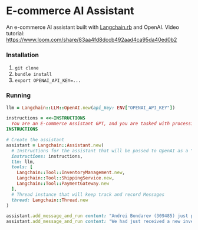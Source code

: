 # E-commerce AI Assistant
An e-commerce AI assistant built with [Langchain.rb](https://github.com/andreibondarev/langchainrb) and OpenAI.
Video tutorial: https://www.loom.com/share/83aa4fd8dccb492aad4ca95da40ed0b2

### Installation
1. `git clone`
2. `bundle install`
3. `export OPENAI_API_KEY=...`

### Running
```ruby
llm = Langchain::LLM::OpenAI.new(api_key: ENV["OPENAI_API_KEY"])

instructions = <<~INSTRUCTIONS
  You are an E-commerce Assistant GPT, and you are tasked with processing orders.
INSTRUCTIONS

# Create the assistant
assistant = Langchain::Assistant.new(
  # Instructions for the assistant that will be passed to OpenAI as a "system" message
  instructions: instructions,
  llm: llm,
  tools: [
    Langchain::Tool::InventoryManagement.new,
    Langchain::Tool::ShippingService.new,
    Langchain::Tool::PaymentGateway.new
  ],
  # Thread instance that will keep track and record Messages
  thread: Langchain::Thread.new
)

assistant.add_message_and_run content: "Andrei Bondarev (309485) just purchased 1 blue medium Ruby-Lovers T-shirt (Y3048509). His address is 667 Madison Avenue, New York, NY 10065", auto_tool_execution: true
assistant.add_message_and_run content: "We had just received a new inventory shipment with: B9384509: 100, X3048509: 200, K3451235: 10", auto_tool_execution: true
```
